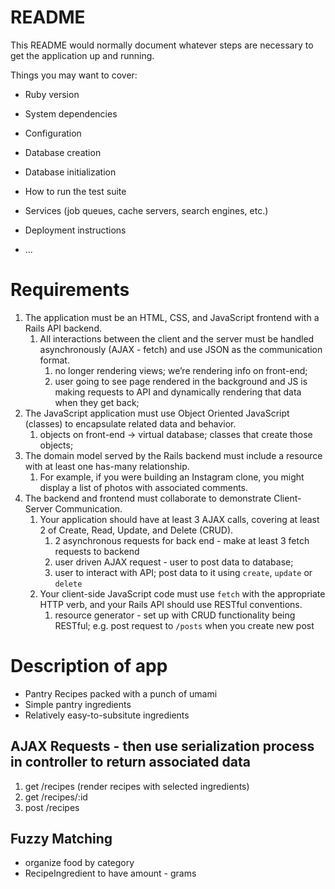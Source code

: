 # README

This README would normally document whatever steps are necessary to get the
application up and running.

Things you may want to cover:

* Ruby version

* System dependencies

* Configuration

* Database creation

* Database initialization

* How to run the test suite

* Services (job queues, cache servers, search engines, etc.)

* Deployment instructions

* ...


# Requirements
1. The application must be an HTML, CSS, and JavaScript frontend with a Rails API backend. 
    1. All interactions between the client and the server must be handled asynchronously (AJAX - fetch) and use JSON as the communication format.
        1. no longer rendering views; we’re rendering info on front-end;
        2. user going to see page rendered in the background and JS is making requests to API and dynamically rendering that data when they get back;
2. The JavaScript application must use Object Oriented JavaScript (classes) to encapsulate related data and behavior.
    1. objects on front-end → virtual database; classes that create those objects;
3. The domain model served by the Rails backend must include a resource with at least one has-many relationship. 
    1. For example, if you were building an Instagram clone, you might display a list of photos with associated comments.
4. The backend and frontend must collaborate to demonstrate Client-Server Communication.
    1. Your application should have at least 3 AJAX calls, covering at least 2 of Create, Read, Update, and Delete (CRUD). 
        1. 2 asynchronous requests for back end - make at least 3 fetch requests to backend
        2. user driven AJAX request - user to post data to database; 
        3. user to interact with API; post data to it using `create`, `update` or `delete`
    2. Your client-side JavaScript code must use `fetch` with the appropriate HTTP verb, and your Rails API should use RESTful conventions.
        1. resource generator - set up with CRUD functionality being RESTful; e.g. post request to `/posts` when you create new post

# Description of app
* Pantry Recipes packed with a punch of umami
* Simple pantry ingredients
* Relatively easy-to-subsitute ingredients


## AJAX Requests - then use serialization process in controller to return associated data
1. get /recipes (render recipes with selected ingredients) 
2. get /recipes/:id
3. post /recipes

## Fuzzy Matching
* organize food by category
* RecipeIngredient to have amount - grams 
